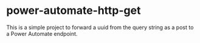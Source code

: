 # power-automate-http-get
This is a simple project to forward a uuid from the query string as a post to a Power Automate endpoint.
